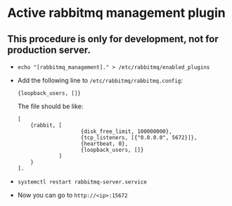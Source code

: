 # Active rabbitmq management plugin

## This procedure is only for development, not for production server.

* `echo "[rabbitmq_management]." > /etc/rabbitmq/enabled_plugins`

* Add the following line to `/etc/rabbitmq/rabbitmq.config`:
  ```
  {loopback_users, []}
  ```

  The file should be like:
  ```
  [
      {rabbit, [
                      {disk_free_limit, 100000000},
                      {tcp_listeners, [{"0.0.0.0", 5672}]},
                      {heartbeat, 0},
                      {loopback_users, []}
               ]
      }
  ].
  ```
* `systemctl restart rabbitmq-server.service`

* Now you can go to `http://<ip>:15672`
